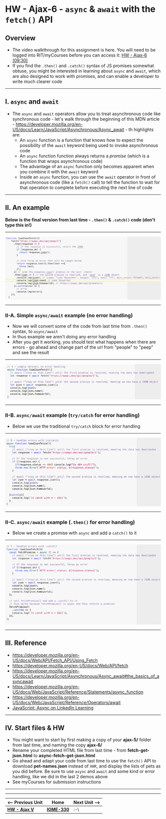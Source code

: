 # HW - Ajax-6 - `async` & `await` with the `fetch()` API

## Overview
- The video walkthrough for this assignment is here. You will need to be logged into RIT/myCourses before you can access it: [HW - Ajax-6 (09:30)](https://rit.hosted.panopto.com/Panopto/Pages/Viewer.aspx?id=48c38f6f-9ce8-4f08-9016-ad9e00f5c88d&start=0)
- If you find the `.then()` and `.catch()` syntax of JS promises somewhat obtuse, you might be interested in learning about `async` and `await`, which are also designed to work with promises, and can enable a developer to write much clearer code

<hr>

## I. `async` and `await`

- The `async` and `await` operators allow you to treat asynchronous code like synchronous code - let's walk through the beginning of this MDN article - https://developer.mozilla.org/en-US/docs/Learn/JavaScript/Asynchronous/Async_await - th highlights are:
  - An `async` function is a function that knows how to expect the possibility of the `await` keyword being used to invoke asynchronous code
  - An `async` function function always returns a *promise* (which is a function that wraps asynchronous code)
  - The advantage of an `async` function only becomes apparent when you combine it with the `await` keyword
  - Inside an `async` function, you can use the `await` operator in front of asynchronous code (like a `fetch()` call) to tell the function to wait for that operation to complete before executing the next line of code

<hr>

## II. An example

**Below is the final version from last time - `.then()` & `.catch()` code (don't type this in!)**

<hr>

![screenshot](_images/_ajax-images/HW-ajax-6.png)

<hr>

### II-A. Simple `async/await` example (no error handling)
- Now we will convert some of the code from last time from `.then()` syntax, to `async/await`
- In thus example we aren't doing any error handling
- After you get it working, you should test what happens when there are errors - go ahead and change part of the url from "people" to "peep" and see the result

<hr>

![screenshot](_images/_ajax-images/HW-ajax-7.png)

<hr>

### II-B. `async/await` example (`try/catch` for error handling)

- Below we use the traditional `try/catch` block for error handling

<hr>

![screenshot](_images/_ajax-images/HW-ajax-8.png)

<hr>

### II-C. `async/await` example (`.then()` for error handling)

- Below we create a promise with `async` and add a `catch()` to it

<hr>

![screenshot](_images/_ajax-images/HW-ajax-9.png)

<hr>

## III. Reference

- https://developer.mozilla.org/en-US/docs/Web/API/Fetch_API/Using_Fetch
- https://developer.mozilla.org/en-US/docs/Web/API/fetch
- https://developer.mozilla.org/en-US/docs/Learn/JavaScript/Asynchronous/Async_await#the_basics_of_asyncawait
- https://developer.mozilla.org/en-US/docs/Web/JavaScript/Reference/Statements/async_function
- https://developer.mozilla.org/en-US/docs/Web/JavaScript/Reference/Operators/await
- [JavaScript: Async on LinkedIn Learning](https://www.linkedin.com/learning/javascript-async/building-code-using-promises?u=42272537)

<hr>

## IV. Start files & HW
- You might want to start by first making a copy of your **ajax-5/** folder from last time, and naming the copy **ajax-6/**
- Rename your completed HTML file from last time - from **fetch-get-json.html** to **async-fetch-get-json.html** 
- Go ahead and adapt your code from last time to use the `fetch()` API to download **pet-names.json** instead of `XHR`, and display the lists of pets as you did before. Be sure to use `async` and `await` and some kind or error handling, like we did in the last 2 demos above
- See myCourses for submission instructions

<hr><hr>

| <-- Previous Unit | Home | Next Unit -->
| --- | --- | --- 
|   [**HW - Ajax V**](HW-ajax-5.md)  |  [**IGME-330**](../README.md) | :-\

